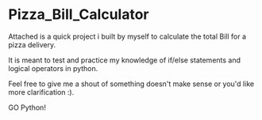 # Pizza_Bill_Calculator
Attached is a quick project i built by myself to calculate the total Bill for a pizza delivery. 

It is meant to test and practice my knowledge of if/else statements and logical operators in python. 

Feel free to give me a shout of something doesn't make sense or you'd like more clarification :).

GO Python!
